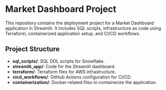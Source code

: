 # Market Dashboard Project

This repository contains the deployment project for a Market Dashboard application in Streamlit. It includes SQL scripts, infrastructure as code using Terraform, containerized application setup, and CI/CD workflows.

## Project Structure
- **sql_scripts/**: SQL DDL scripts for Snowflake.
- **streamlit_app/**: Code for the Streamlit dashboard.
- **terraform/**: Terraform files for AWS infrastructure.
- **cicd_workflows/**: GitHub Actions configuration for CI/CD.
- **containerization/**: Docker-related files to containerize the application.

